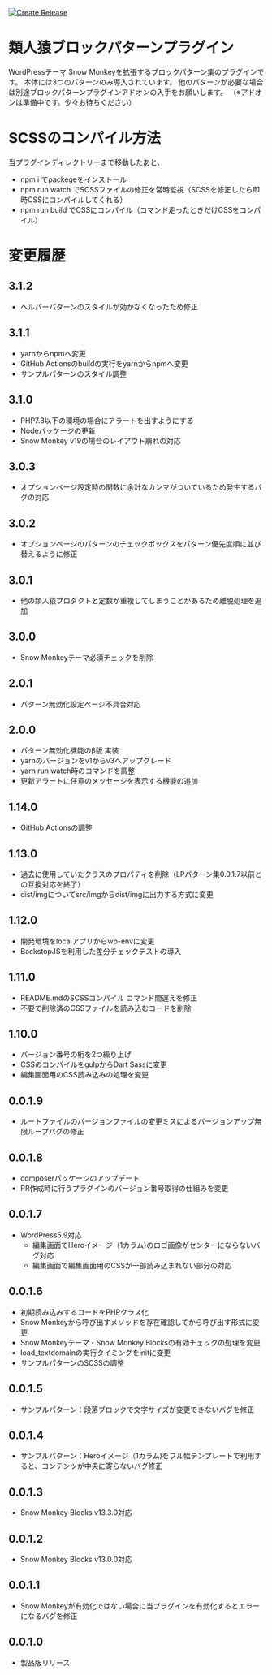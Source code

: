 [![Create Release](https://github.com/m-g-n/ruijinen-plugin_block-patterns/actions/workflows/release.yml/badge.svg)](https://github.com/m-g-n/ruijinen-plugin_block-patterns/actions/workflows/release.yml)

# 類人猿ブロックパターンプラグイン
WordPressテーマ Snow Monkeyを拡張するブロックパターン集のプラグインです。
本体には3つのパターンのみ導入されています。
他のパターンが必要な場合は別途ブロックパターンプラグインアドオンの入手をお願いします。
（※アドオンは準備中です。少々お待ちください）

# SCSSのコンパイル方法
当プラグインディレクトリーまで移動したあと、

- npm i でpackegeをインストール
- npm run watch でSCSSファイルの修正を常時監視（SCSSを修正したら即時CSSにコンパイルしてくれる）
- npm run build でCSSにコンパイル（コマンド走ったときだけCSSをコンパイル）

# 変更履歴
## 3.1.2
- ヘルパーパターンのスタイルが効かなくなったため修正
## 3.1.1
- yarnからnpmへ変更
- GitHub Actionsのbuildの実行をyarnからnpmへ変更
- サンプルパターンのスタイル調整
## 3.1.0
- PHP7.3以下の環境の場合にアラートを出すようにする
- Nodeパッケージの更新
- Snow Monkey v19の場合のレイアウト崩れの対応
## 3.0.3
- オプションページ設定時の関数に余計なカンマがついているため発生するバグの対応
## 3.0.2
- オプションページのパターンのチェックボックスをパターン優先度順に並び替えるように修正
## 3.0.1
- 他の類人猿プロダクトと定数が重複してしまうことがあるため離脱処理を追加
## 3.0.0
- Snow Monkeyテーマ必須チェックを削除
## 2.0.1
- パターン無効化設定ページ不具合対応
## 2.0.0
- パターン無効化機能のβ版 実装
- yarnのバージョンをv1からv3へアップグレード
- yarn run watch時のコマンドを調整
- 更新アラートに任意のメッセージを表示する機能の追加
## 1.14.0
- GitHub Actionsの調整
## 1.13.0
- 過去に使用していたクラスのプロパティを削除（LPパターン集0.0.1.7以前との互換対応を終了）
- dist/imgについてsrc/imgからdist/imgに出力する方式に変更

## 1.12.0
- 開発環境をlocalアプリからwp-envに変更
- BackstopJSを利用した差分チェックテストの導入

## 1.11.0
- README.mdのSCSSコンパイル コマンド間違えを修正
- 不要で削除済のCSSファイルを読み込むコードを削除

## 1.10.0
- バージョン番号の桁を2つ繰り上げ
- CSSのコンパイルをgulpからDart Sassに変更
- 編集画面用のCSS読み込みの処理を変更

## 0.0.1.9
- ルートファイルのバージョンファイルの変更ミスによるバージョンアップ無限ループバグの修正

## 0.0.1.8
- composerパッケージのアップデート
- PR作成時に行うプラグインのバージョン番号取得の仕組みを変更

## 0.0.1.7
- WordPress5.9対応
	- 編集画面でHeroイメージ（1カラム)のロゴ画像がセンターにならないバグ対応
	- 編集画面で編集画面用のCSSが一部読み込まれない部分の対応

## 0.0.1.6
- 初期読み込みするコードをPHPクラス化
- Snow Monkeyから呼び出すメソッドを存在確認してから呼び出す形式に変更
- Snow Monkeyテーマ・Snow Monkey Blocksの有効チェックの処理を変更
- load_textdomainの実行タイミングをinitに変更
- サンプルパターンのSCSSの調整

## 0.0.1.5
- サンプルパターン：段落ブロックで文字サイズが変更できないバグを修正

## 0.0.1.4
- サンプルパターン：Heroイメージ（1カラム)をフル幅テンプレートで利用すると、コンテンツが中央に寄らないバグ修正

## 0.0.1.3
- Snow Monkey Blocks v13.3.0対応

## 0.0.1.2
- Snow Monkey Blocks v13.0.0対応

## 0.0.1.1
- Snow Monkeyが有効化ではない場合に当プラグインを有効化するとエラーになるバグを修正

## 0.0.1.0
- 製品版リリース

